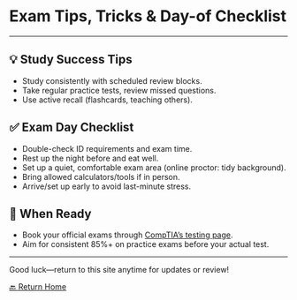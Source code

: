 # Exam Tips, Tricks & Day-of Checklist

---

## 💡 Study Success Tips

- Study consistently with scheduled review blocks.
- Take regular practice tests, review missed questions.
- Use active recall (flashcards, teaching others).

## ✅ Exam Day Checklist

- Double-check ID requirements and exam time.
- Rest up the night before and eat well.
- Set up a quiet, comfortable exam area (online proctor: tidy background).
- Bring allowed calculators/tools if in person.
- Arrive/set up early to avoid last-minute stress.

## 🚦 When Ready

- Book your official exams through [CompTIA’s testing page](https://home.pearsonvue.com/comptia).
- Aim for consistent 85%+ on practice exams before your actual test.

---

Good luck—return to this site anytime for updates or review!

[🔙 Return Home](README.md)

